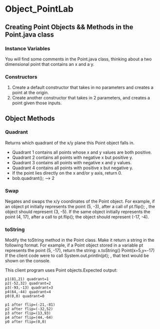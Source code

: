 # Object_PointLab


## Creating Point Objects && Methods in the Point.java class

### Instance Variables
You will find some comments in the Point.java class, thinking about a two dimensional point that contains an x and a y.

### Constructors
1. Create a default constructor that takes in no parameters and creates a point at the origin.
1. Create another constructor that takes in 2 parameters, and creates a point given those inputs.

## Object Methods

### Quadrant
Returns which quadrant of the x/y plane this Point object falls in. 
* Quadrant 1 contains all points whose x and y values are both positive. 
* Quadrant 2 contains all points with negative x but positive y. 
* Quadrant 3 contains all points with negative x and y values.
* Quadrant 4 contains all points with positive x but negative y.
* If the point lies directly on the x and/or y axis, return 0.
* bob.quadrant(); --> 2 

### Swap
Negates and swaps the x/y coordinates of the Point object.
For example, if an object pt initially represents the point (5, -3), after a call of pt.flip(); , the object should represent (3, -5). If the same object initially represents the point (4, 17), after a call to pt.flip(); the object should represent (-17, -4).

### toString
Modify the toString method in the Point class.
Make it return a string in the following format.
For example, if a Point object stored in a variable pt represents the point (5, -17), return the string: x.toString() Point(x=5,y=-17)
If the client code were to call System.out.println(pt); , that text would be shown on the console.


This client program uses Point objects.Expected output:
	 
	p1(81,21) quadrant=1 
	p2(-52,32) quadrant=2 
	p3(-93,-13) quadrant=3 
	p4(64,-44) quadrant=4 
	p0(0,0) quadrant=0
	 
	p1 after flip=(-21,-81)
	p2 after flip=(-32,52)
	p3 after flip=(13,93)
	p4 after flip=(44,-64)
	p0 after flip=(0,0)
